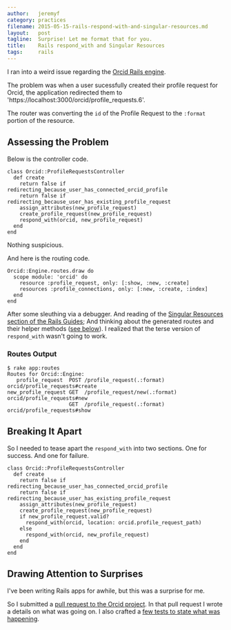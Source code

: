 ```yaml
---
author:   jeremyf
category: practices
filename: 2015-05-15-rails-respond-with-and-singular-resources.md
layout:   post
tagline:  Surprise! Let me format that for you.
title:    Rails respond_with and Singular Resources
tags:     rails
---
```


I ran into a weird issue regarding the [Orcid Rails engine](https://github.com/projecthydra-labs/orcid).

The problem was when a user sucessfully created their profile request for Orcid,
the application redirected them to 'https://localhost:3000/orcid/profile_requests.6'.

The router was converting the `id` of the Profile Request to the `:format` portion
of the resource.

## Assessing the Problem

Below is the controller code.

```rails
class Orcid::ProfileRequestsController
  def create
    return false if redirecting_because_user_has_connected_orcid_profile
    return false if redirecting_because_user_has_existing_profile_request
    assign_attributes(new_profile_request)
    create_profile_request(new_profile_request)
    respond_with(orcid, new_profile_request)
  end
end
```

Nothing suspicious.

And here is the routing code.

```rails
Orcid::Engine.routes.draw do
  scope module: 'orcid' do
    resource :profile_request, only: [:show, :new, :create]
    resources :profile_connections, only: [:new, :create, :index]
  end
end
```

After some sleuthing via a debugger.
And reading of the [Singular Resources section of the Rails Guides](http://guides.rubyonrails.org/routing.html#singular-resources);
And thinking about the generated routes and their helper methods ([see below](#routes-output)).
I realized that the terse version of `respond_with` wasn't going to work.

### Routes Output
```console
$ rake app:routes
Routes for Orcid::Engine:
   profile_request  POST /profile_request(.:format)     orcid/profile_requests#create
new_profile_request GET  /profile_request/new(.:format) orcid/profile_requests#new
                    GET  /profile_request(.:format)     orcid/profile_requests#show
```

## Breaking It Apart

So I needed to tease apart the `respond_with` into two sections.
One for success. And one for failure.

```rails
class Orcid::ProfileRequestsController
  def create
    return false if redirecting_because_user_has_connected_orcid_profile
    return false if redirecting_because_user_has_existing_profile_request
    assign_attributes(new_profile_request)
    create_profile_request(new_profile_request)
    if new_profile_request.valid?
      respond_with(orcid, location: orcid.profile_request_path)
    else
      respond_with(orcid, new_profile_request)
    end
  end
end
```

## Drawing Attention to Surprises

I've been writing Rails apps for awhile, but this was a surprise for me.

So I submitted a [pull request to the Orcid project](https://github.com/projecthydra-labs/orcid/pull/23).
In that pull request I wrote a details on what was going on.
I also crafted a [few tests to state what was happening](https://github.com/projecthydra-labs/orcid/pull/23/files).

